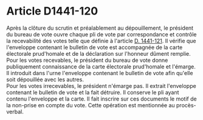 # Article D1441-120

  
Après la clôture du scrutin et préalablement au dépouillement, le président du bureau de vote ouvre chaque pli de vote par correspondance et contrôle la recevabilité des votes telle que définie à l'article [D. 1441-121][1]. Il vérifie que l'enveloppe contenant le bulletin de vote est accompagnée de la carte électorale prud'homale et de la déclaration sur l'honneur dûment remplie.   
Pour les votes recevables, le président du bureau de vote donne publiquement connaissance de la carte électorale prud'homale et l'émarge. Il introduit dans l'urne l'enveloppe contenant le bulletin de vote afin qu'elle soit dépouillée avec les autres.   
Pour les votes irrecevables, le président n'émarge pas. Il extrait l'enveloppe contenant le bulletin de vote et la fait détruire. Il conserve le pli ayant contenu l'enveloppe et la carte. Il fait inscrire sur ces documents le motif de la non-prise en compte du vote. Cette opération est mentionnée au procès-verbal.

 [1]: /affichCodeArticle.do?cidTexte=LEGITEXT000006072050&idArticle=LEGIARTI000018484599&dateTexte=&categorieLien=cid